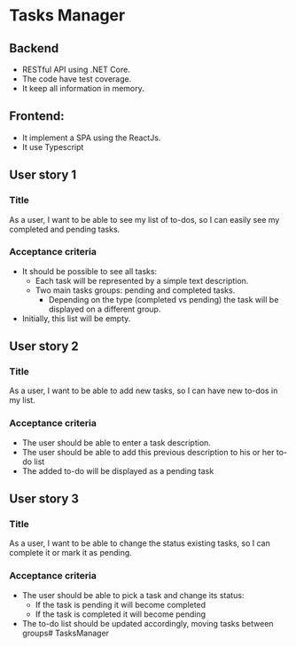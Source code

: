 # Tasks Manager

## Backend

* RESTful API using .NET Core.
* The code have test coverage.
* It keep all information in memory.

## Frontend: 
* It implement a SPA using the ReactJs.
* It use Typescript

## User story 1
### Title
As a user, I want to be able to see my list of to-dos, so I can easily see my completed and pending 
tasks.
### Acceptance criteria
* It should be possible to see all tasks:
    * Each task will be represented by a simple text description.
    * Two main tasks groups: pending and completed tasks.
        * Depending on the type (completed vs pending) the task will be displayed on a different group.
* Initially, this list will be empty.

## User story 2
### Title
As a user, I want to be able to add new tasks, so I can have new to-dos in my list.
### Acceptance criteria
* The user should be able to enter a task description.
* The user should be able to add this previous description to his or her to-do list
* The added to-do will be displayed as a pending task

## User story 3
### Title
As a user, I want to be able to change the status existing tasks, so I can complete it or mark it as 
pending.
### Acceptance criteria
* The user should be able to pick a task and change its status:
    * If the task is pending it will become completed
    * If the task is completed it will become pending
* The to-do list should be updated accordingly, moving tasks between groups# TasksManager
